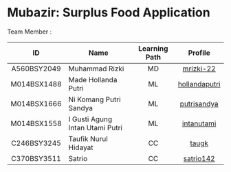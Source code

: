 # Mubazir: Surplus Food Application


Team Member :

| ID           | Name                                | Learning Path | Profile |
| :------------: | ----------------------------------- | :--------------: | :-------: |
| A560BSY2049  | Muhammad Rizki                      | MD             |    [mrizki-22](https://github.com/mrizki-22)    |
| M014BSX1488  | Made Hollanda Putri                 | ML             |    [hollandaputri](https://github.com/hollandaputri)     |
| M014BSX1666  | Ni Komang Putri Sandya              | ML             |    [putrisandya](https://github.com/putrisandya)     |
| M014BSX1558  | I Gusti Agung Intan Utami Putri     | ML             |    [intanutami](https://github.com/intanutami)     |
| C246BSY3245  | Taufik Nurul Hidayat                | CC             |    [taugk](https://github.com/taugk)     |
| C370BSY3511  | Satrio                              | CC             |    [satrio142](https://github.com/satrio142)     |

